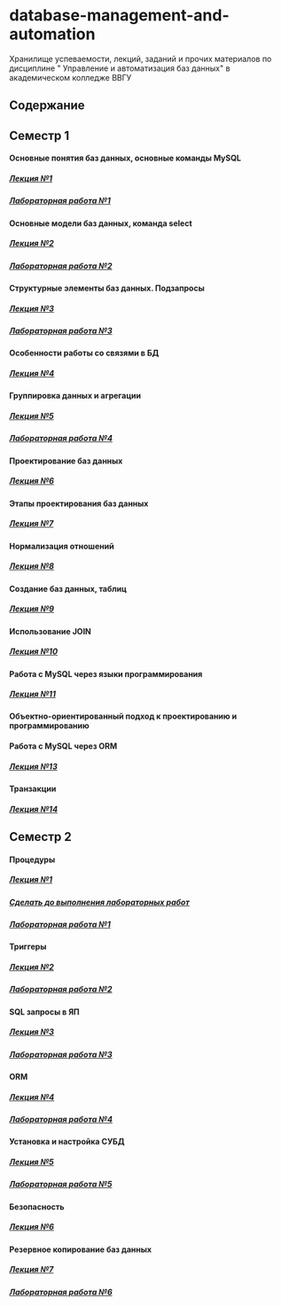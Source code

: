# database-management-and-automation
Хранилище успеваемости, лекций, заданий и прочих материалов по дисциплине " Управление и автоматизация баз данных" в академическом колледже ВВГУ

## Содержание

## Семестр 1

#### Основные понятия баз данных, основные команды MySQL

##### [Лекция №1](sem1/lecs/lec1.pdf)
##### [Лабораторная работа №1](sem1/labs/lab1.md)

#### Основные модели баз данных, команда select

##### [Лекция №2](sem1/lecs/lec2.pdf)
##### [Лабораторная работа №2](sem1/labs/lab2.md)

#### Структурные элементы баз данных. Подзапросы

##### [Лекция №3](sem1/lecs/lec3.md)
##### [Лабораторная работа №3](sem1/labs/lab3.md)

#### Особенности работы со связями в БД

##### [Лекция №4](sem1/lecs/lec4.md)

#### Группировка данных и агрегации

##### [Лекция №5](sem1/lecs/lec5.md)
##### [Лабораторная работа №4](sem1/labs/lab4.md)

#### Проектирование баз данных

##### [Лекция №6](sem1/lecs/lec6.pdf)

#### Этапы проектирования баз данных

##### [Лекция №7](sem1/lecs/lec7.pdf)

#### Нормализация отношений

##### [Лекция №8](sem1/lecs/lec8.pdf)

#### Создание баз данных, таблиц

##### [Лекция №9](sem1/lecs/lec9.md)

#### Использование JOIN

##### [Лекция №10](sem1/lecs/lec10.pdf)

#### Работа с MySQL через языки программирования

##### [Лекция №11](sem1/lecs/lec11.md)

#### Объектно-ориентированный подход к проектированию и программированию

#### Работа с MySQL через ORM

##### [Лекция №13](sem1/lecs/lec13.md)

#### Транзакции

##### [Лекция №14](sem1/lecs/lec14.pdf)

## Семестр 2

#### Процедуры

##### [Лекция №1](sem2/lecs/lec1.md)
##### [Сделать до выполнения лабораторных работ](sem2/labs/prelab/prelab.md)
##### [Лабораторная работа №1](sem2/labs/lab1.md)

#### Триггеры

##### [Лекция №2](sem2/lecs/lec2.md)
##### [Лабораторная работа №2](sem2/labs/lab2.md)

#### SQL запросы в ЯП

##### [Лекция №3](sem2/lecs/lec3.md)
##### [Лабораторная работа №3](sem2/labs/lab3.md)

#### ORM

##### [Лекция №4](sem2/lecs/lec4.md)
##### [Лабораторная работа №4](sem2/labs/lab4.md)

#### Установка и настройка СУБД

##### [Лекция №5](sem2/lecs/lec5.md)
##### [Лабораторная работа №5](sem2/labs/lab5.md)

#### Безопасность

##### [Лекция №6](sem2/lecs/lec6.md)

#### Резервное копирование баз данных

##### [Лекция №7](sem2/lecs/lec7.md)
##### [Лабораторная работа №6](sem2/labs/lab6.md)
